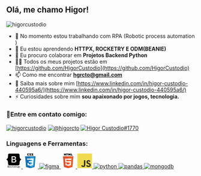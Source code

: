 
<h2> Olá, me chamo Higor! </h2>
<p align="left"> <img src="https://komarev.com/ghpvc/?username=higorcustodio&label=Profile%20views&color=0e75b6&style=flat" alt="higorcustodio" /> </p>

- 🔭 No momento estou trabalhando com RPA (Robotic process automation )
- 🌱 Eu estou aprendendo **HTTPX, ROCKETRY E ODM(BEANIE)**
- 👯 Eu procuro colaborar em **Projetos Backend Python**
- 👨‍💻 Todos os meus projetos estão em [https://github.com/HigorCustodio](https://github.com/HigorCustodio)
- 📫 Como me encontrar **hgrcto@gmail.com**
- 📄 Saiba mais sobre mim [https://www.linkedin.com/in/higor-custodio-440595a6/](https://www.linkedin.com/in/higor-custodio-440595a6/)
- ⚡ Curiosidades sobre mim **sou apaixonado por jogos, tecnologia.**

<h3 align="left">🔗Entre em contato comigo:</h3>
<p align="left">
<a href="https://linkedin.com/in/higorcustodio" target="blank"><img align="center" src="https://raw.githubusercontent.com/rahuldkjain/github-profile-readme-generator/master/src/images/icons/Social/linked-in-alt.svg" alt="higorcustodio" height="30" width="40" /></a>
<a href="https://instagram.com/@higorcto" target="blank"><img align="center" src="https://raw.githubusercontent.com/rahuldkjain/github-profile-readme-generator/master/src/images/icons/Social/instagram.svg" alt="@higorcto" height="30" width="40" /></a>
<a href="https://discord.gg/Higor Custodio#1770" target="blank"><img align="center" src="https://raw.githubusercontent.com/rahuldkjain/github-profile-readme-generator/master/src/images/icons/Social/discord.svg" alt="Higor Custodio#1770" height="30" width="40" /></a>
</p>

<h3 align="left">Linguagens e Ferramentas:</h3>
<p align="left"> <a href="https://getbootstrap.com" target="_blank" rel="noreferrer"> <img src="https://raw.githubusercontent.com/devicons/devicon/master/icons/bootstrap/bootstrap-plain-wordmark.svg" alt="bootstrap" width="40" height="40"/> </a> <a href="https://www.w3schools.com/css/" target="_blank" rel="noreferrer"> <img src="https://raw.githubusercontent.com/devicons/devicon/master/icons/css3/css3-original-wordmark.svg" alt="css3" width="40" height="40"/> </a> <a href="https://www.figma.com/" target="_blank" rel="noreferrer"> <img src="https://www.vectorlogo.zone/logos/figma/figma-icon.svg" alt="figma" width="40" height="40"/> </a> <a href="https://www.w3.org/html/" target="_blank" rel="noreferrer"> <img src="https://raw.githubusercontent.com/devicons/devicon/master/icons/html5/html5-original-wordmark.svg" alt="html5" width="40" height="40"/> </a> <a href="https://developer.mozilla.org/en-US/docs/Web/JavaScript" target="_blank" rel="noreferrer"> <img src="https://raw.githubusercontent.com/devicons/devicon/master/icons/javascript/javascript-original.svg" alt="javascript" width="40" height="40"/> </a>  <a href="https://developer.mozilla.org/en-US/docs/Glossary/Python" target="_blank" rel="noreferrer"> <img src="https://s3.dualstack.us-east-2.amazonaws.com/pythondotorg-assets/media/community/logos/python-logo-only.png" alt="python" width="40" height="50"/> </a> <a href="https://pandas.pydata.org/about/citing.html" target="_blank" rel="noreferrer"> <img src="https://pandas.pydata.org/static/img/pandas_secondary.svg" alt="pandas" width="40" height="40"/> </a> <a href="https://www.mongodb.com/pt-br" target="_blank" rel="noreferrer"> <img src="https://webimages.mongodb.com/_com_assets/cms/kuyjf3vea2hg34taa-horizontal_default_slate_blue.svg?auto=format%252Ccompress" alt="mongodb" width="60" height="40"/> </a></p>







<!--

**HigorCustodio/HigorCustodio** is a ✨ _special_ ✨ repository because its `README.md` (this file) appears on your GitHub profile.

Here are some ideas to get you started:

- 🔭 I’m currently working on ...
- 🌱 I’m currently learning ...
- 👯 I’m looking to collaborate on ...
- 🤔 I’m looking for help with ...
- 💬 Ask me about ...
- 📫 How to reach me: ...
- 😄 Pronouns: ...
- ⚡ Fun fact: ...
-->
